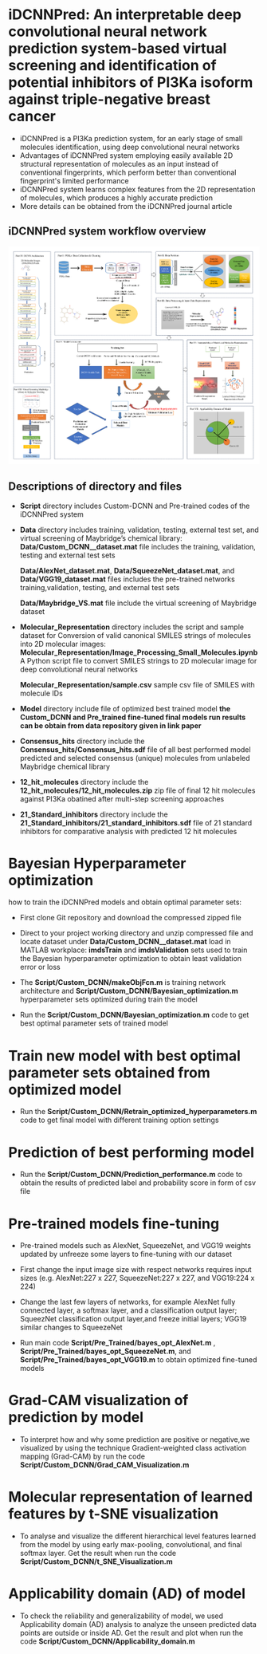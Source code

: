
# iDCNNPred: An interpretable deep convolutional neural network prediction system-based virtual screening and identification of potential inhibitors of PI3Ka isoform against triple-negative breast cancer

* iDCNNPred is a PI3Ka prediction system, for an early stage of small molecules identification, using deep convolutional neural networks
* Advantages of iDCNNPred system employing easily available 2D structural representation of molecules as an input instead of conventional fingerprints, which perform better than conventional fingerprint's limited performance
* iDCNNPred system learns complex features from the 2D representation of molecules, which produces a highly accurate prediction
* More details can be obtained from the iDCNNPred journal article 

## iDCNNPred system workflow overview

![alt text](iDCNNPred_system_workflow.png)


## Descriptions of directory and files 
* **Script** directory includes Custom-DCNN and Pre-trained codes of the iDCNNPred system
* **Data** directory includes training, validation, testing, external test set, and virtual screening of Maybridge’s chemical library:
    **Data/Custom_DCNN__dataset.mat** file includes the training, validation, testing and external test sets

    **Data/AlexNet_dataset.mat**, **Data/SqueezeNet_dataset.mat**, and **Data/VGG19_dataset.mat** files includes the pre-trained networks training,validation, testing, and external test sets
    
    **Data/Maybridge_VS.mat** file include the virtual screening of Maybridge dataset

* **Molecular_Representation** directory includes the script and sample dataset for Conversion of valid canonical SMILES strings of molecules into 2D molecular images:
    **Molecular_Representation/Image_Processing_Small_Molecules.ipynb** A Python script file to convert SMILES strings to 2D molecular image for deep convolutional neural networks 

    **Molecular_Representation/sample.csv** sample csv file of SMILES with molecule IDs

* **Model** directory include file of optimized best trained model 
    **the Custom_DCNN and Pre_trained fine-tuned final models run results can be obtain from data repository given in link paper**

* **Consensus_hits** directory include the **Consensus_hits/Consensus_hits.sdf** file of all best performed model predicted and selected consensus (unique) molecules from unlabeled Maybridge chemical library

* **12_hit_molecules** directory include the **12_hit_molecules/12_hit_molecules.zip** zip file of final 12 hit molecules against PI3Ka obatined after multi-step screening approaches

* **21_Standard_inhibitors** directory include the **21_Standard_inhibitors/21_standard_inhibitors.sdf** file of 21 standard inhibitors for comparative analysis with predicted 12 hit molecules

# Bayesian Hyperparameter optimization
how to train the iDCNNPred models and obtain optimal parameter sets:

* First clone Git repository and download the compressed zipped file
* Direct to your project working directory and unzip compressed file and locate dataset under **Data/Custom_DCNN__dataset.mat** load in MATLAB workplace:  **imdsTrain** and **imdsValidation** sets used to train the Bayesian hyperparameter optimization to obtain least validation error or loss 

* The **Script/Custom_DCNN/makeObjFcn.m** is training network architecture and **Script/Custom_DCNN/Bayesian_optimization.m** hyperparameter sets optimized during train the model

* Run the **Script/Custom_DCNN/Bayesian_optimization.m** code to get best optimal parameter sets of trained model

# Train new model with best optimal parameter sets obtained from optimized model

* Run the **Script/Custom_DCNN/Retrain_optimized_hyperparameters.m** code to get final model with different training option settings

# Prediction of best performing model
* Run the  **Script/Custom_DCNN/Prediction_performance.m** code to obtain the results of predicted label and probability score in form of csv file

# Pre-trained models fine-tuning
* Pre-trained models such as AlexNet, SqueezeNet, and VGG19 weights updated by unfreeze some layers to fine-tuning with our dataset
* First change the input image size with respect networks requires input sizes (e.g. AlexNet:227 x 227, SqueezeNet:227 x 227, and VGG19:224 x 224)
* Change the last few layers of networks, for example AlexNet fully connected layer, a softmax layer, and a classification output layer; SqueezNet classification output layer,and freeze initial layers; VGG19 similar changes to SqueezeNet

* Run main code **Script/Pre_Trained/bayes_opt_AlexNet.m** , **Script/Pre_Trained/bayes_opt_SqueezeNet.m**, and **Script/Pre_Trained/bayes_opt_VGG19.m** to obtain optimized fine-tuned models

# Grad-CAM visualization of prediction by model
* To interpret how and why some prediction are positive or negative,we visualized by using the technique Gradient-weighted class activation mapping (Grad-CAM) by run the code **Script/Custom_DCNN/Grad_CAM_Visualization.m**

# Molecular representation of learned features by t-SNE visualization
* To analyse and visualize the different hierarchical level features learned from the model by using early max-pooling, convolutional, and final softmax layer. Get the result when run the code  **Script/Custom_DCNN/t_SNE_Visualization.m**

# Applicability domain (AD) of model
* To check the reliability and generalizability of model, we used Applicability domain (AD) analysis to analyze the unseen predicted data points are outside or inside AD. Get the result and plot when run the code **Script/Custom_DCNN/Applicability_domain.m**

